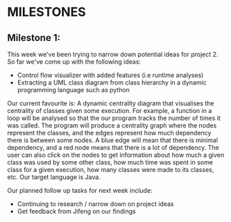 # MILESTONES

## Milestone 1:
This week we've been trying to narrow down potential ideas for project 2. So far we've come up with the following ideas:
- Control flow visualizer with added features (i.e runtime analyses)
- Extracting a UML class diagram from class hierarchy in a dynamic programming language such as python

Our current favourite is:
A dynamic centrality diagram that visualises the centrality of classes given some execution. For example, a function in a loop will be analysed so that the our program tracks the number of times it was called. The program will produce a centrality graph where the nodes represent the classes, and the edges represent how much dependency there is between some nodes. A blue edge will mean that there is minimal dependency, and a red node means that there is a lot of dependency. The user can also click on the nodes to get information about how much a given class was used by some other class, how much time was spent in some class for a given execution, how many classes were made to its classes, etc. Our target language is Java. 

Our planned follow up tasks for next week include:
- Continuing to research / narrow down on project ideas
- Get feedback from Jifeng on our findings
